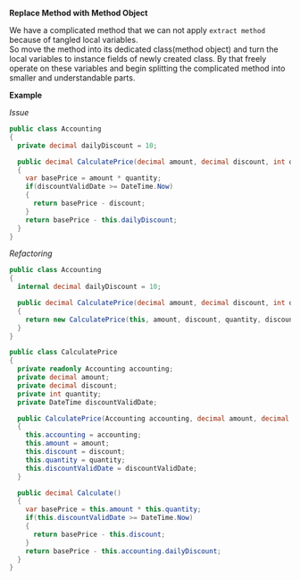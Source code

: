 **Replace Method with Method Object**

We have a complicated method that we can not apply `extract method` because of tangled local variables.  
So move the method into its dedicated class(method object) and turn the local variables to instance fields of newly created class.
By that freely operate on these variables and begin splitting the complicated method into smaller and understandable parts.

**Example**

_Issue_

```csharp
public class Accounting
{
  private decimal dailyDiscount = 10;

  public decimal CalculatePrice(decimal amount, decimal discount, int quantity, DateTime discountValidDate)
  {
    var basePrice = amount * quantity;
    if(discountValidDate >= DateTime.Now)
    {
      return basePrice - discount;
    }
    return basePrice - this.dailyDiscount;
  }
}
```

_Refactoring_

```csharp
public class Accounting
{
  internal decimal dailyDiscount = 10;

  public decimal CalculatePrice(decimal amount, decimal discount, int quantity, DateTime discountValidDate)
  {
    return new CalculatePrice(this, amount, discount, quantity, discountValidDate).Calculate();
  }
}

public class CalculatePrice
{
  private readonly Accounting accounting;
  private decimal amount;
  private decimal discount;
  private int quantity;
  private DateTime discountValidDate;

  public CalculatePrice(Accounting accounting, decimal amount, decimal discount, int quantity, DateTime discountValidDate)
  {
    this.accounting = accounting;
    this.amount = amount;
    this.discount = discount;
    this.quantity = quantity;
    this.discountValidDate = discountValidDate;
  }

  public decimal Calculate()
  {
    var basePrice = this.amount * this.quantity;
    if(this.discountValidDate >= DateTime.Now)
    {
      return basePrice - this.discount;
    }
    return basePrice - this.accounting.dailyDiscount;
  }
}
```

